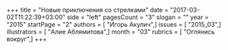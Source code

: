 +++
title = "Новые приключения со стрелками"
date = "2017-03-02T11:22:39+03:00"
side = "left"
pagesCount = "3"
slogan = ""
year = "2015"
startPage = "2"
authors = [ "Игорь Акулич",]
issues = [ "2015_03",]
illustrators = [ "Алие Аблямитова",]
month = "03"
rubrics = [ "Оглянись вокруг",]
+++
